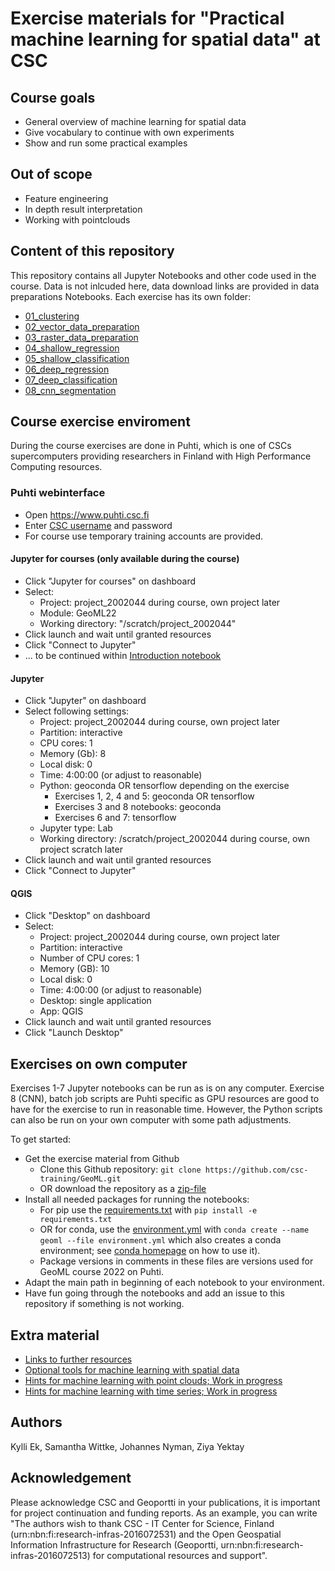 # Exercise materials for "Practical machine learning for spatial data" at CSC

## Course goals
 * General overview of machine learning for spatial data
 * Give vocabulary to continue with own experiments
 * Show and run some practical examples

## Out of scope
 * Feature engineering 
 * In depth result interpretation
 * Working with pointclouds

## Content of this repository

This repository contains all Jupyter Notebooks and other code used in the course. Data is not inlcuded here, data download links are provided in data preparations Notebooks. Each exercise has its own folder:

* [01_clustering](01_clustering) 
* [02_vector_data_preparation](02_vector_data_preparation)
* [03_raster_data_preparation](03_raster_data_preparation)
* [04_shallow_regression](04_shallow_regression)
* [05_shallow_classification](05_shallow_classification)
* [06_deep_regression](06_deep_regression)
* [07_deep_classification](07_deep_classification)
* [08_cnn_segmentation](08_cnn_segmentation)


## Course exercise enviroment

During the course exercises are done in Puhti, which is one of CSCs supercomputers providing researchers in Finland with High Performance Computing resources.


### Puhti webinterface
* Open https://www.puhti.csc.fi
* Enter [CSC username](https://docs.csc.fi/accounts/) and password 
* For course use temporary training accounts are provided.
    
#### Jupyter for courses (only available during the course)

* Click "Jupyter for courses" on dashboard
* Select:
   * Project: project_2002044 during course, own project later
   * Module: GeoML22
   * Working directory: "/scratch/project_2002044"
* Click launch and wait until granted resources
* Click "Connect to Jupyter" 
* ... to be continued within [Introduction notebook](intro.ipynb)

#### Jupyter 
* Click "Jupyter" on dashboard
* Select following settings:
	* Project: project_2002044 during course, own project later 
	* Partition: interactive
	* CPU cores: 1
	* Memory (Gb): 8 
	* Local disk: 0
	* Time: 4:00:00 (or adjust to reasonable)
	* Python: geoconda OR tensorflow depending on the exercise
		* Exercises 1, 2, 4 and 5: geoconda OR tensorflow
		* Exercises 3 and 8 notebooks: geoconda
		* Exercises 6 and 7: tensorflow
	* Jupyter type: Lab
	* Working directory: /scratch/project_2002044 during course, own project scratch later
* Click launch and wait until granted resources 
* Click "Connect to Jupyter" 

#### QGIS
* Click "Desktop" on dashboard
* Select:
   * Project: project_2002044 during course, own project later
   * Partition: interactive
   * Number of CPU cores: 1
   * Memory (GB): 10
   * Local disk: 0
   * Time: 4:00:00 (or adjust to reasonable)
   * Desktop: single application
   * App: QGIS
* Click launch and wait until granted resources
* Click "Launch Desktop" 

## Exercises on own computer

Exercises 1-7 Jupyter notebooks can be run as is on any computer. Exercise 8 (CNN), batch job scripts are Puhti specific as GPU resources are good to have for the exercise to run in reasonable time. However, the Python scripts can also be run on your own computer with some path adjustments.

To get started:
* Get the exercise material from Github
	* Clone this Github repository: `git clone https://github.com/csc-training/GeoML.git` 
	* OR download the repository as a [zip-file](https://github.com/csc-training/GeoML/archive/refs/heads/main.zip)
* Install all needed packages for running the notebooks:
	* For pip use the [requirements.txt](requirements.txt) with `pip install -e requirements.txt`
	* OR for conda, use the [environment.yml](environment.yml) with `conda create --name geoml --file environment.yml` which also creates a conda environment; see [conda homepage](https://docs.conda.io/projects/conda/en/latest/user-guide/getting-started.html#managing-envs) on how to use it). 
	* Package versions in comments in these files are versions used for GeoML course 2022 on Puhti.
* Adapt the main path in beginning of each notebook to your environment.
* Have fun going through the notebooks and add an issue to this repository if something is not working.

## Extra material

* [Links to further resources](links.md)
* [Optional tools for machine learning with spatial data](tools.md)
* [Hints for machine learning with point clouds; Work in progress](point_cloud.md)
* [Hints for machine learning with time series; Work in progress](timeseries.md)


## Authors
Kylli Ek, Samantha Wittke, Johannes Nyman, Ziya Yektay

## Acknowledgement

Please acknowledge CSC and Geoportti in your publications, it is important for project continuation and funding reports. As an example, you can write "The authors wish to thank CSC - IT Center for Science, Finland (urn:nbn:fi:research-infras-2016072531) and the Open Geospatial Information Infrastructure for Research (Geoportti, urn:nbn:fi:research-infras-2016072513) for computational resources and support".
